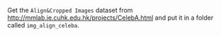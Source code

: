 Get the `Align&Cropped Images` dataset from http://mmlab.ie.cuhk.edu.hk/projects/CelebA.html and put it in a folder called `img_align_celeba`.
